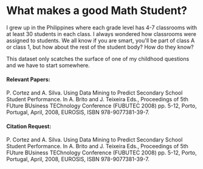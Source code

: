 # What makes a good Math Student?
I grew up in the Philippines where each grade level has 4-7 classrooms with at least 30 students in each class. I always wondered how classrooms were assigned to students. We all know if you are smart, you'll be part of class A or class 1, but how about the rest of the student body? How do they know?

This dataset only scatches the surface of one of my childhood questions and we have to start somewhere.

#### Relevant Papers:

P. Cortez and A. Silva. Using Data Mining to Predict Secondary School Student Performance. In A. Brito and J. Teixeira Eds., Proceedings of 5th FUture BUsiness TEChnology Conference (FUBUTEC 2008) pp. 5-12, Porto, Portugal, April, 2008, EUROSIS, ISBN 978-9077381-39-7.

#### Citation Request:

P. Cortez and A. Silva. Using Data Mining to Predict Secondary School Student Performance. In A. Brito and J. Teixeira Eds., Proceedings of 5th FUture BUsiness TEChnology Conference (FUBUTEC 2008) pp. 5-12, Porto, Portugal, April, 2008, EUROSIS, ISBN 978-9077381-39-7.
